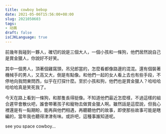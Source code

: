 ```yaml
---
title: cowboy bebop
date: 2021-05-06T15:56:00+08:00
slug: 2021050603
tags: 
- 动画
draft: false
isCJKLanguage: true
---
```

前幾年我碰到一夥人，確切的說是三個大人，一個小孩和一條狗，他們居然說自己是賞金獵人，你說好不好笑。

其中一個男人，頂著個雞窩頭，吊兒郎當的，怎麼看都像路邊的混混。還有個裝著機械手的男人，又高又大，倒是有點像。和他們一起的女人看上去也有些手段，不停地向我問東問西，似乎在打探什麼。至於小孩和狗，他們也是賞金獵人？哈哈哈哈哈哈真是笑死我了。

今天在路上看到一條狗，和那隻長得挺像。不知道他們最近怎麼樣，不過這樣的組合遲早會散伙吧，誰會帶著孩子和寵物去做賞金獵人啊。雖然話是這麼說，但我心裡還是有一點期盼，能再與他們相遇，再聽聽他們的故事，即使那些故事可能是瞎編的，當年我也聽得津津有味。或許吧，這種事誰知道呢。

see you space cowboy...